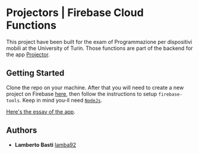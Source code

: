 # Projectors | Firebase Cloud Functions

This project have been built for the exam of Programmazione per dispositivi mobili at the University of Turin.
Those functions are part of the backend for the app [Projector](https://github.com/lamba92/Projector).

## Getting Started

Clone the repo on your machine. After that you will need to create a new project on Firebase [here](https://firebase.google.com/), then follow the instructions to setup `firebase-tools`. Keep in mind you-ll need [`NodeJs`](https://nodejs.org/it/download/).

[Here's the essay of the app](https://raw.githubusercontent.com/lamba92/Projector/master/stuff/relazione.pdf).

## Authors

* **Lamberto Basti** [lamba92](https://github.com/lamba92)